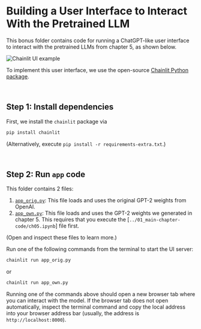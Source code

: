 # Building a User Interface to Interact With the Pretrained LLM



This bonus folder contains code for running a ChatGPT-like user interface to interact with the pretrained LLMs from chapter 5, as shown below.



![Chainlit UI example](https://sebastianraschka.com/images/LLMs-from-scratch-images/bonus/chainlit/chainlit-orig.webp)



To implement this user interface, we use the open-source [Chainlit Python package](https://github.com/Chainlit/chainlit).

&nbsp;
## Step 1: Install dependencies

First, we install the `chainlit` package via

```bash
pip install chainlit
```

(Alternatively, execute `pip install -r requirements-extra.txt`.)

&nbsp;
## Step 2: Run `app` code

This folder contains 2 files:

1. [`app_orig.py`](app_orig.py): This file loads and uses the original GPT-2 weights from OpenAI. 
2. [`app_own.py`](app_own.py): This file loads and uses the GPT-2 weights we generated in chapter 5. This requires that you execute the [`../01_main-chapter-code/ch05.ipynb`] file first.

(Open and inspect these files to learn more.)

Run one of the following commands from the terminal to start the UI server:

```bash
chainlit run app_orig.py
```

or

```bash
chainlit run app_own.py
```

Running one of the commands above should open a new browser tab where you can interact with the model. If the browser tab does not open automatically, inspect the terminal command and copy the local address into your browser address bar (usually, the address is `http://localhost:8000`).